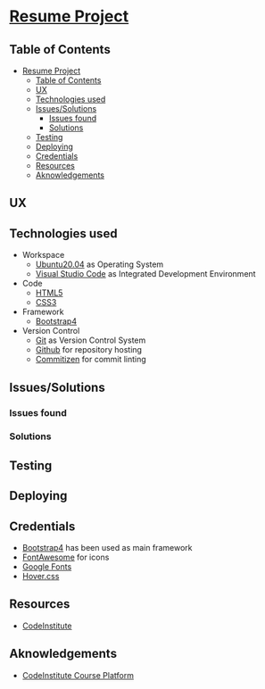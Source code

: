 # [Resume Project](https://pinco227.github.io/resume/)

## Table of Contents
- [Resume Project](#resume-project)
  - [Table of Contents](#table-of-contents)
  - [UX](#ux)
  - [Technologies used](#technologies-used)
  - [Issues/Solutions](#issuessolutions)
    - [Issues found](#issues-found)
    - [Solutions](#solutions)
  - [Testing](#testing)
  - [Deploying](#deploying)
  - [Credentials](#credentials)
  - [Resources](#resources)
  - [Aknowledgements](#aknowledgements)

## UX

## Technologies used
- Workspace
  * [Ubuntu20.04](https://ubuntu.com/) as Operating System
  * [Visual Studio Code](https://code.visualstudio.com/) as Integrated Development Environment
- Code
  * [HTML5](https://en.wikipedia.org/wiki/HTML5)
  * [CSS3](https://en.wikipedia.org/wiki/CSS)
- Framework
  * [Bootstrap4](https://getbootstrap.com/)
- Version Control
  * [Git](https://git-scm.com/) as Version Control System
  * [Github](https://www.github.com) for repository hosting
  * [Commitizen](https://github.com/commitizen/cz-cli) for commit linting

## Issues/Solutions
### Issues found
### Solutions

## Testing

## Deploying

## Credentials
* [Bootstrap4](https://getbootstrap.com) has been used as main framework
* [FontAwesome](https://fontawesome.com) for icons
* [Google Fonts](https://fonts.google.com/)
* [Hover.css](https://github.com/IanLunn/Hover)

## Resources
* [CodeInstitute](https://codeinstitute.net/)

## Aknowledgements
* [CodeInstitute Course Platform](https://codeinstitute.net/)